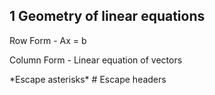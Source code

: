 ## 1 Geometry of linear equations
Row Form - Ax = b

Column Form - Linear equation of vectors

\*Escape asterisks\*
\# Escape headers
